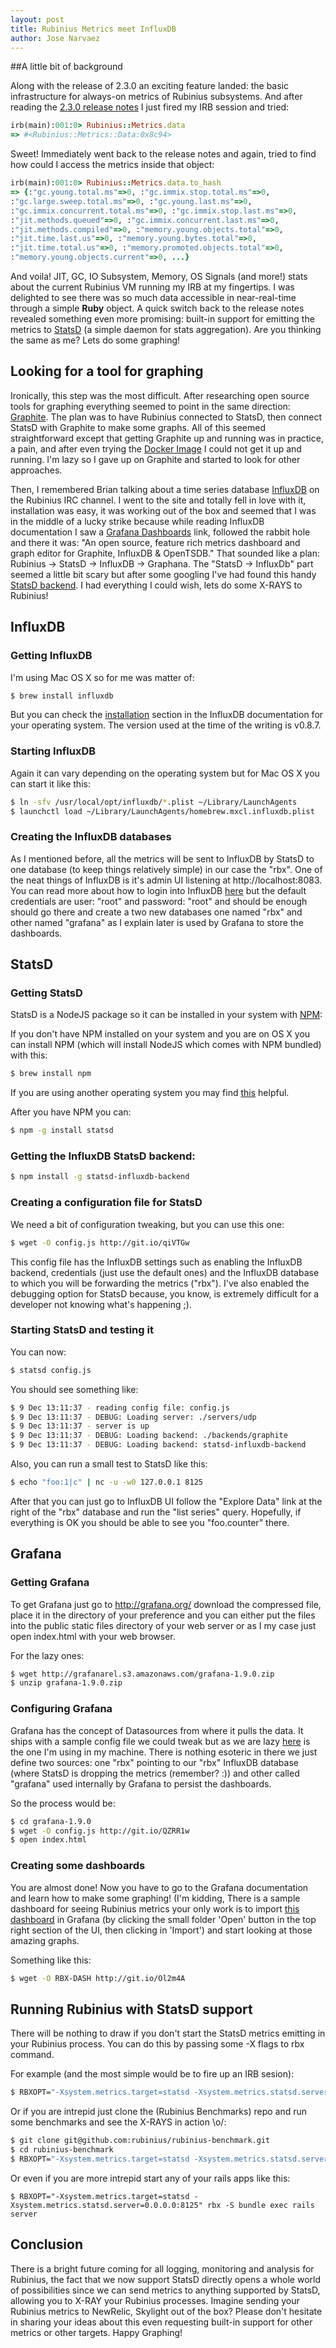 ```yaml
---
layout: post
title: Rubinius Metrics meet InfluxDB
author: Jose Narvaez
---
```



##A little bit of background

Along with the release of 2.3.0 an exciting feature landed: the basic infrastructure for always-on metrics of Rubinius subsystems. And after reading the [2.3.0 release notes](https://github.com/rubinius/rubinius/releases/tag/v2.3.0) I just fired my IRB session and tried:

```ruby
irb(main):001:0> Rubinius::Metrics.data
=> #<Rubinius::Metrics::Data:0x8c94>
```

Sweet! Immediately went back to the release notes and again, tried to find how could I access the metrics inside that object:

```ruby
irb(main):001:0> Rubinius::Metrics.data.to_hash
=> {:"gc.young.total.ms"=>0, :"gc.immix.stop.total.ms"=>0, 
:"gc.large.sweep.total.ms"=>0, :"gc.young.last.ms"=>0, 
:"gc.immix.concurrent.total.ms"=>0, :"gc.immix.stop.last.ms"=>0, 
:"jit.methods.queued"=>0, :"gc.immix.concurrent.last.ms"=>0, 
:"jit.methods.compiled"=>0, :"memory.young.objects.total"=>0,
:"jit.time.last.us"=>0, :"memory.young.bytes.total"=>0, 
:"jit.time.total.us"=>0, :"memory.promoted.objects.total"=>0, 
:"memory.young.objects.current"=>0, ...}
```

And voila! JIT, GC, IO Subsystem, Memory, OS Signals (and more!) stats about the current Rubinius VM running my IRB at my fingertips. I was delighted to see there was so much data accessible in near-real-time through a simple **Ruby** object. A quick switch back to the release notes revealed something even more promising: built-in support for emitting the metrics to [StatsD](https://github.com/etsy/statsd) (a simple daemon for stats aggregation). Are you thinking the same as me? Lets do some graphing!

## Looking for a tool for graphing

Ironically, this step was the most difficult. After researching open source tools for graphing everything seemed to point in the same direction: 
[Graphite](http://graphite.wikidot.com/). The plan was to have Rubinius connected to StatsD, then connect StatsD with Graphite to make some graphs. All of this seemed straightforward except that getting Graphite up and running was in practice, a pain, and after even trying the [Docker Image](https://registry.hub.docker.com/u/dbiesecke/docker-graphite-statsd) I could not get it up and running. I'm lazy so I gave up on Graphite and started to look for other approaches.

Then, I remembered Brian talking about a time series database [InfluxDB](http://influxdb.com/) on the Rubinius IRC channel. I went to the site and totally fell in love with it, installation was easy, it was working out of the box and seemed that I was in the middle of a lucky strike because while reading InfluxDB documentation I saw a [Grafana Dashboards](http://grafana.org/) link, followed the rabbit hole and there it was: "An open source, feature rich metrics dashboard and graph editor for Graphite, InfluxDB & OpenTSDB." That sounded like a plan: Rubinius -> StatsD -> InfluxDB -> Graphana. The "StatsD -> InfluxDb" part seemed a little bit scary but after some googling I've had found this handy [StatsD backend](https://github.com/bernd/statsd-influxdb-backend). I had everything I could wish, lets do some X-RAYS to Rubinius!

## InfluxDB

### Getting InfluxDB

I'm using Mac OS X so for me was matter of:

```sh
$ brew install influxdb
```

But you can check the [installation](http://influxdb.com/docs/v0.8/introduction/installation.html) section in the InfluxDB documentation for your operating system. The version used at the time of the writing is v0.8.7.

### Starting InfluxDB

Again it can vary depending on the operating system but for Mac OS X you can start it like this:

```sh
$ ln -sfv /usr/local/opt/influxdb/*.plist ~/Library/LaunchAgents
$ launchctl load ~/Library/LaunchAgents/homebrew.mxcl.influxdb.plist
```

### Creating the InfluxDB databases

As I mentioned before, all the metrics will be sent to InfluxDB by StatsD to one database (to keep things relatively simple) in our case the "rbx". One of the neat things of InfluxDB is it's admin UI listening at http://localhost:8083. You can read more about how to login into InfluxDB [here](http://influxdb.com/docs/v0.8/introduction/getting_started.html) but the default credentials are user: "root" and password: "root" and should be enough should go there and create a two new databases one named "rbx" and other named "grafana" as I explain later is used by Grafana to store the dashboards.

## StatsD

### Getting StatsD

StatsD is a NodeJS package so it can be installed in your system with [NPM](https://www.npmjs.com/):

If you don't have NPM installed on your system and you are on OS X you can install NPM (which will install NodeJS which comes with NPM bundled) with this:

```sh
$ brew install npm
```

If you are using another operating system you may find [this](http://blog.npmjs.org/post/85484771375/how-to-install-npm) helpful.

After you have NPM you can:

```sh
$ npm -g install statsd
```

### Getting the InfluxDB StatsD backend:

```sh
$ npm install -g statsd-influxdb-backend
```

### Creating a configuration file for StatsD

We need a bit of configuration tweaking, but you can use this one:

```sh
$ wget -O config.js http://git.io/qiVTGw
```

This config file has the InfluxDB settings such as enabling the InfluxDB backend, credentials (just use the default ones) and the InfluxDB database to which you will be forwarding the metrics ("rbx"). I've also enabled the debugging option for StatsD because, you know, is extremely difficult for a developer not knowing what's happening ;).

### Starting StatsD and testing it 

You can now:

```sh
$ statsd config.js 
```

You should see something like:

```sh
$ 9 Dec 13:11:37 - reading config file: config.js
$ 9 Dec 13:11:37 - DEBUG: Loading server: ./servers/udp
$ 9 Dec 13:11:37 - server is up
$ 9 Dec 13:11:37 - DEBUG: Loading backend: ./backends/graphite
$ 9 Dec 13:11:37 - DEBUG: Loading backend: statsd-influxdb-backend
```

Also, you can run a small test to StatsD like this:

```sh
$ echo "foo:1|c" | nc -u -w0 127.0.0.1 8125
````

After that you can just go to InfluxDB UI follow the "Explore Data" link at the right of the "rbx" database and run the "list series" query. Hopefully, if everything is OK you should be able to see you "foo.counter" there.

## Grafana

### Getting Grafana

To get Grafana just go to http://grafana.org/ download the compressed file, place it in the directory of your preference and you can either put the files into the public static files directory of your web server or as I my case just open index.html with your web browser.

For the lazy ones:

```sh
$ wget http://grafanarel.s3.amazonaws.com/grafana-1.9.0.zip
$ unzip grafana-1.9.0.zip
```

### Configuring Grafana

Grafana has the concept of Datasources from where it pulls the data. It ships with a sample config file we could tweak but as we are lazy [here](https://gist.github.com/goyox86/b83e1c08586b06933656) is the one I'm using in my machine. There is nothing esoteric in there we just define two sources: one "rbx" pointing to our "rbx" InfluxDB database (where StatsD is dropping the metrics (remember? :)) and other called "grafana" used internally by Grafana to persist the dashboards.

So the process would be:

```sh
$ cd grafana-1.9.0
$ wget -O config.js http://git.io/QZRR1w
$ open index.html
```

### Creating some dashboards

You are almost done! Now you have to go to the Grafana documentation and learn how to make some graphing! (I'm kidding, There is a sample dashboard for seeing Rubinius metrics your only work is to import [this dashboard](https://gist.github.com/goyox86/ed798af0f2d82cb96a20)
in Grafana (by clicking the small folder 'Open' button in the top right section of the UI, then clicking in 'Import') and start looking at those amazing graphs.

Something like this:

```sh
$ wget -O RBX-DASH http://git.io/Ol2m4A
```

## Running Rubinius with StatsD support

There will be nothing to draw if you don't start the StatsD metrics emitting in your Rubinius process. You can do this by passing some -X flags to rbx command.

For example (and the most simple would be to fire up an IRB sesion):

```sh
$ RBXOPT="-Xsystem.metrics.target=statsd -Xsystem.metrics.statsd.server=0.0.0.0:8125" rbx
```

Or if you are intrepid just clone the (Rubinius Benchmarks) repo and run some benchmarks and see the X-RAYS in action \o/:

```sh
$ git clone git@github.com:rubinius/rubinius-benchmark.git
$ cd rubinius-benchmark
$ RBXOPT="-Xsystem.metrics.target=statsd -Xsystem.metrics.statsd.server=0.0.0.0:8125" ./bin/benchmark -t /Users/goyox86/.rubies/rbx/bin/rbx core
```

Or even if you are more intrepid start any of your rails apps like this:

```rbx
$ RBXOPT="-Xsystem.metrics.target=statsd -Xsystem.metrics.statsd.server=0.0.0.0:8125" rbx -S bundle exec rails server
```

## Conclusion

There is a bright future coming for all logging, monitoring and analysis for Rubinius, the fact that we now support StatsD directly opens a whole world of possibilities since we can send metrics to anything supported by StatsD, allowing you to X-RAY your Rubinius processes. Imagine sending your Rubinius metrics to NewRelic, Skylight out of the box? Please don't hesitate in sharing your ideas about this even requesting built-in support for other metrics or other targets. Happy Graphing! 

